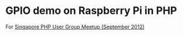 GPIO demo on Raspberry Pi in PHP
========

For [Singapore PHP User Group Meetup (September 2012)](https://www.facebook.com/events/335868919833913/)